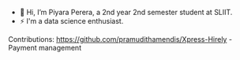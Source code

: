 - 👋 Hi, I’m Piyara Perera, a 2nd year 2nd semester student at SLIIT.
- ⚡ I'm a data science enthusiast.

Contributions:
https://github.com/pramudithamendis/Xpress-Hirely - Payment management
